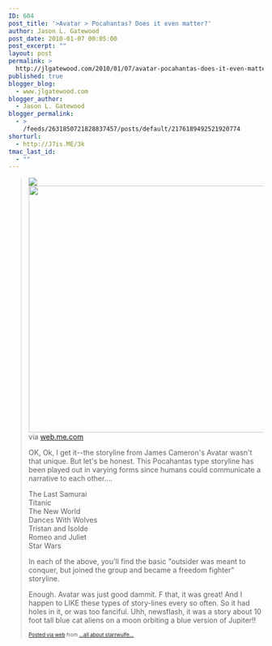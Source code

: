 ```yaml
---
ID: 604
post_title: '>Avatar > Pocahantas? Does it even matter?'
author: Jason L. Gatewood
post_date: 2010-01-07 00:05:00
post_excerpt: ""
layout: post
permalink: >
  http://jlgatewood.com/2010/01/07/avatar-pocahantas-does-it-even-matter/
published: true
blogger_blog:
  - www.jlgatewood.com
blogger_author:
  - Jason L. Gatewood
blogger_permalink:
  - >
    /feeds/2631850721828837457/posts/default/2176189492521920774
shorturl:
  - http://J7is.ME/3k
tmac_last_id:
  - ""
---
```

><div> <img src="http://posterous.com/getfile/files.posterous.com/starrwulfe/Oj5jPrnbH0X85lvTFlFcJ4voTMKiLG2Fo0Hxlm5ST8E08lNG8gEqrV3PWJ0c/Screen_shot_2009-12-25_at_3.41.png" />  <a href="http://posterous.com/getfile/files.posterous.com/starrwulfe/BpAoAcfGonxtGbJIdbfHuIqvwlbypzABdgJazywFufApgljIIoztguvfbhpd/media_httpwebmecompas_Cnjrp.jpg.scaled1000.jpg"><img src="http://posterous.com/getfile/files.posterous.com/starrwulfe/BpAoAcfGonxtGbJIdbfHuIqvwlbypzABdgJazywFufApgljIIoztguvfbhpd/media_httpwebmecompas_Cnjrp.jpg.scaled500.jpg" width="500" height="487" /></a> <div>via <a href="http://web.me.com/pascalboogaert/Site/foto3.html">web.me.com</a></div> <p>OK, Ok, I get it--the storyline from James Cameron's Avatar wasn't that unique.  But let's be honest.  This Pocahantas type storyline has been played out in varying forms since humans could communicate a narrative to each other.... </p><p>The Last Samurai <br />Titanic <br />The New World <br />Dances With Wolves <br />Tristan and Isolde <br />Romeo and Juliet <br />Star Wars </p><p>In each of the above, you'll find the basic "outsider was meant to conquer, but joined the group and became a freedom fighter" storyline. </p><p>Enough.  Avatar was just good dammit.  F that, it was great!  And I happen to LIKE these types of story-lines every so often.  So it had holes in it, or was too fanciful.  Uhh, newsflash, it was a story about 10 foot tall blue cat aliens on a moon orbiting a blue version of Jupiter!!</p></div> <p style="font-size: 10px;"> <a href="http://posterous.com">Posted via web</a>  from <a href="http://starrwulfe.info/avatar-pocahantas-does-it-even-matter">...all about starrwulfe...</a> </p>